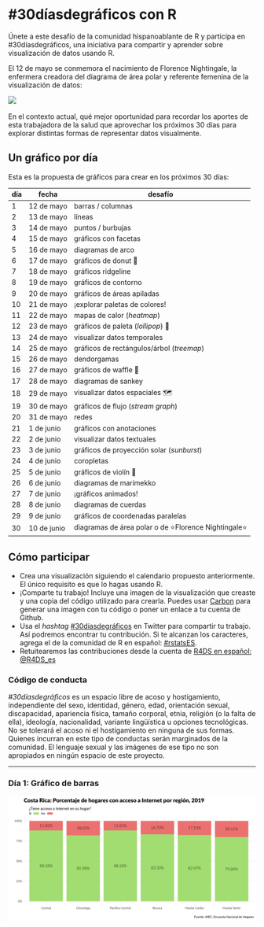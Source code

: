 # #30díasdegráficos con R

Únete a este desafío de la comunidad hispanoablante de R y participa en #30díasdegráficos, una iniciativa para compartir y aprender sobre visualización de datos usando R.

El 12 de mayo se conmemora el nacimiento de Florence Nightingale, la enfermera creadora del diagrama de área polar y referente femenina de la visualización de datos:

![](https://raw.githubusercontent.com/cienciadedatos/datos-de-miercoles/master/recursos/florence-nightingale.jpg)

En el contexto actual, qué mejor oportunidad para recordar los aportes de esta trabajadora de la salud que aprovechar los próximos 30 días para explorar distintas formas de representar datos visualmente.

## Un gráfico por día
Esta es la propuesta de gráficos para crear en los próximos 30 días:

| día | fecha | desafío |
|-----|-------|---------|
| 1 | 12 de mayo | barras / columnas
| 2 | 13 de mayo | líneas
| 3 | 14 de mayo | puntos / burbujas
| 4 | 15 de mayo | gráficos con facetas
| 5 | 16 de mayo | diagramas de arco
| 6 | 17 de mayo | gráficos de donut :doughnut:
| 7 | 18 de mayo | gráficos ridgeline
| 8 | 19 de mayo | gráficos de contorno
| 9 | 20 de mayo | gráficos de áreas apiladas
| 10 | 21 de mayo | ¡explorar paletas de colores!
| 11 | 22 de mayo | mapas de calor (_heatmap_)
| 12 | 23 de mayo | gráficos de paleta (_lollipop_) :lollipop:
| 13 | 24 de mayo | visualizar datos temporales
| 14 | 25 de mayo | gráficos de rectángulos/árbol (_treemap_)
| 15 | 26 de mayo | dendorgamas
| 16 | 27 de mayo | gráficos de waffle :waffle:
| 17 | 28 de mayo | diagramas de sankey
| 18 | 29 de mayo | visualizar datos espaciales :world_map:
| 19 | 30 de mayo | gráficos de flujo (_stream graph_)
| 20 | 31 de mayo | redes
| 21 | 1 de junio | gráficos con anotaciones
| 22 | 2 de junio | visualizar datos textuales
| 23 | 3 de junio | gráficos de proyección solar (_sunburst_)
| 24 | 4 de junio | coropletas
| 25 | 5 de junio | gráficos de violín :violin:
| 26 | 6 de junio | diagramas de marimekko
| 27 | 7 de junio | ¡gráficos animados!
| 28 | 8 de junio | diagramas de cuerdas
| 29 | 9 de junio | gráficos de coordenadas paralelas
| 30 | 10 de junio | diagramas de área polar o de :star:Florence Nightingale:star:


## Cómo participar
* Crea una visualización siguiendo el calendario propuesto anteriormente. El único requisito es que lo hagas usando R.   
* ¡Comparte tu trabajo! Incluye una imagen de la visualización que creaste y una copia del código utilizado para crearla. Puedes usar [Carbon]((https://carbon.now.sh/)) para generar una imagen con tu código o poner un enlace a tu cuenta de Github.
* Usa el _hashtag_ [#30díasdegráficos](https://twitter.com/search?q=%2330diasdegraficos) en Twitter para compartir tu trabajo. Así podremos encontrar tu contribución. Si te alcanzan los caracteres, agrega el de la comunidad de R en español: [#rstatsES](https://twitter.com/search?q=%23rstatsES).
* Retuitearemos las contribuciones desde la cuenta de [R4DS en español: @R4DS_es](https://twitter.com/r4ds)

### Código de conducta
_#30díasdegráficos_ es un espacio libre de acoso y hostigamiento, independiente del sexo, identidad, género, edad, orientación sexual, discapacidad, apariencia física, tamaño corporal, etnia, religión (o la falta de ella), ideología, nacionalidad, variante lingüística u opciones tecnológicas. No se tolerará el acoso ni el hostigamiento en ninguna de sus formas. Quienes incurran en este tipo de conductas serán marginados de la comunidad. El lenguaje sexual y las imágenes de ese tipo no son apropiados en ningún espacio de este proyecto.

***

### Día 1: Gráfico de barras

![](https://raw.githubusercontent.com/aguerodev/30diasdegraficos/master/plots/dia_1_barras.png)
